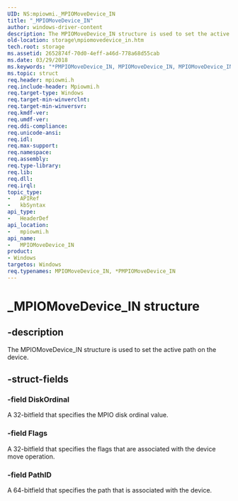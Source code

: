 ```yaml
---
UID: NS:mpiowmi._MPIOMoveDevice_IN
title: "_MPIOMoveDevice_IN"
author: windows-driver-content
description: The MPIOMoveDevice_IN structure is used to set the active path on the device.
old-location: storage\mpiomovedevice_in.htm
tech.root: storage
ms.assetid: 2652874f-70d0-4eff-a46d-778a68d55cab
ms.date: 03/29/2018
ms.keywords: "*PMPIOMoveDevice_IN, MPIOMoveDevice_IN, MPIOMoveDevice_IN structure [Storage Devices], PMPIOMoveDevice_IN, PMPIOMoveDevice_IN structure pointer [Storage Devices], _MPIOMoveDevice_IN, mpiowmi/MPIOMoveDevice_IN, mpiowmi/PMPIOMoveDevice_IN, storage.mpiomovedevice_in, structs-scsibus_d1c11b7d-5c45-441b-8362-642db610e19e.xml"
ms.topic: struct
req.header: mpiowmi.h
req.include-header: Mpiowmi.h
req.target-type: Windows
req.target-min-winverclnt: 
req.target-min-winversvr: 
req.kmdf-ver: 
req.umdf-ver: 
req.ddi-compliance: 
req.unicode-ansi: 
req.idl: 
req.max-support: 
req.namespace: 
req.assembly: 
req.type-library: 
req.lib: 
req.dll: 
req.irql: 
topic_type:
-	APIRef
-	kbSyntax
api_type:
-	HeaderDef
api_location:
-	mpiowmi.h
api_name:
-	MPIOMoveDevice_IN
product:
- Windows
targetos: Windows
req.typenames: MPIOMoveDevice_IN, *PMPIOMoveDevice_IN
---
```


# _MPIOMoveDevice_IN structure


## -description


The MPIOMoveDevice_IN structure is used to set the active path on the device.


## -struct-fields




### -field DiskOrdinal

A 32-bitfield that specifies the MPIO disk ordinal value.


### -field Flags

A 32-bitfield that specifies the flags that are associated with the device move operation.


### -field PathID

A 64-bitfield that specifies the path that is associated with the device.


